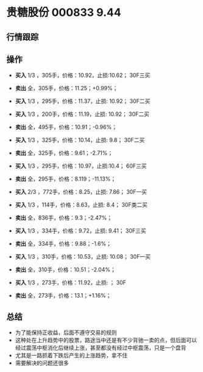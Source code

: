 # 贵糖股份 000833 9.44

## 行情跟踪
  
## 操作
  - **买入** 1/3 ，305手，价格：10.92，止损:10.62； 30F三买
  - **卖出** 全，305手，价格：11.25；+0.99%；

  - **买入** 1/3 ，295手，价格：11.37，止损: 10.92； 30F二买
  - **买入** 1/3 ，200手，价格：11.19，止损: 10.92； 30F二买
  - **卖出** 全，495手，价格：10.91；-0.96%；

  - **买入** 1/3 ，325手，价格：10.14，止损: 9.8； 30F二买
  - **卖出** 全，325手，价格：9.61；-2.71%；

  - **买入** 1/3 ，295手，价格：10.97，止损:10.4； 60F三买
  - **卖出** 全，295手，价格：8.119；-11.13%；

  - **买入** 2/3 ，772手，价格：8.25，止损: 7.86； 30F一买
  - **买入** 1/3 ，114手，价格：8.63，止损: 8.4； 30F类二买
  - **卖出** 全，836手，价格：9.3；-2.47%；

  - **买入** 1/3 ，334手，价格：9.72，止损: 9.41； 30F三买
  - **卖出** 全，334手，价格：9.88；-1.6%；

  - **买入** 1/3 ，310手，价格：10.53，止损: 10.08； 30F一买
  - **卖出** 全，310手，价格：10.51；-2.04%；

  - **买入** 1/3 ，273手，价格：11.92，止损: ； 30F
  - **卖出** 全，273手，价格：13.1；+1.16%；

## 总结
  - 为了能保持正收益，后面不遵守交易的规则
  - 这种处在上升趋势中的股票，路途当中还是有不少背驰一卖的点，但后面可以经过震荡中枢消化后继续上涨，甚至都没有经过中枢震荡，只是一个盘背
  - 尤其是一路抓着下跌后产生的上涨趋势，拿不住
  - 需要解决的问题还很多